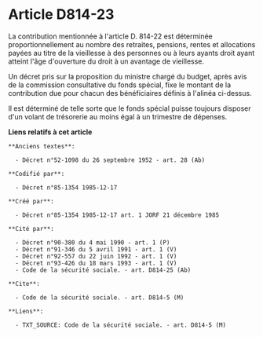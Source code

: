 # Article D814-23

La contribution mentionnée à l'article D. 814-22 est déterminée proportionnellement au nombre des retraites, pensions, rentes
et allocations payées au titre de la vieillesse à des personnes ou à leurs ayants droit ayant atteint l'âge d'ouverture du
droit à un avantage de vieillesse. 

Un décret pris sur la proposition du ministre chargé du budget, après avis de la commission consultative du fonds spécial,
fixe le montant de la contribution due pour chacun des bénéficiaires définis à l'alinéa ci-dessus. 

Il est déterminé de telle sorte que le fonds spécial puisse toujours disposer d'un volant de trésorerie au moins égal à un
trimestre de dépenses.

**Liens relatifs à cet article**

	**Anciens textes**:

	  - Décret n°52-1098 du 26 septembre 1952 - art. 28 (Ab)

	**Codifié par**:

	  - Décret n°85-1354 1985-12-17

	**Créé par**:

	  - Décret n°85-1354 1985-12-17 art. 1 JORF 21 décembre 1985

	**Cité par**:

	  - Décret n°90-380 du 4 mai 1990 - art. 1 (P)
	  - Décret n°91-346 du 5 avril 1991 - art. 1 (V)
	  - Décret n°92-557 du 22 juin 1992 - art. 1 (V)
	  - Décret n°93-426 du 18 mars 1993 - art. 1 (V)
	  - Code de la sécurité sociale. - art. D814-25 (Ab)

	**Cite**:

	  - Code de la sécurité sociale. - art. D814-5 (M)

	**Liens**:

	  - TXT_SOURCE: Code de la sécurité sociale. - art. D814-5 (M)
